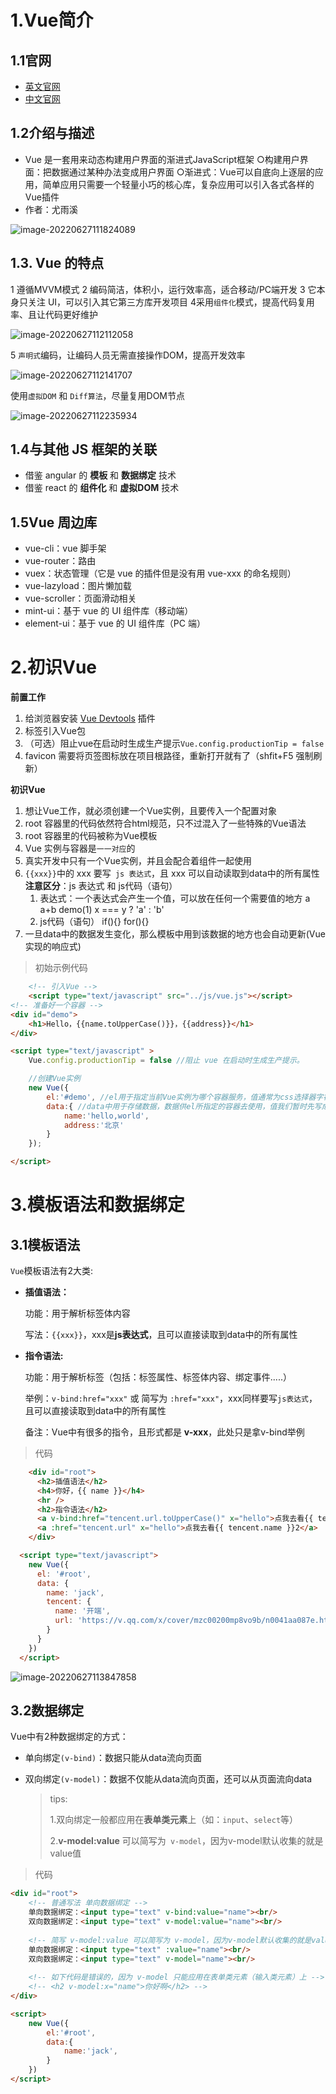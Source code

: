 # 1.Vue简介

## 1.1官网

-  [英文官网](https://vuejs.org/)
-  [中文官网](https://cn.vuejs.org/)

## 1.2介绍与描述

- Vue 是一套用来动态构建用户界面的渐进式JavaScript框架
  ○构建用户界面：把数据通过某种办法变成用户界面
  ○渐进式：Vue可以自底向上逐层的应用，简单应用只需要一个轻量小巧的核心库，复杂应用可以引入各式各样的Vue插件
- 作者：尤雨溪

![image-20220627111824089](https://i0.hdslb.com/bfs/album/a480928cc5819344850462e511b11481f773c4e3.png)

## 1.3. Vue 的特点

1 遵循MVVM模式 
2 编码简洁，体积小，运行效率高，适合移动/PC端开发 
3 它本身只关注 UI，可以引入其它第三方库开发项目
4采用`组件化`模式，提高代码复用率、且让代码更好维护

![image-20220627112112058](https://i0.hdslb.com/bfs/album/911d5825fb775e5d72a180e14cf91cd4150b7d6f.png)

5 `声明式`编码，让编码人员无需直接操作DOM，提高开发效率

![image-20220627112141707](https://i0.hdslb.com/bfs/album/84f52ac120ac699f8e9e2d5b777359e90545dd3a.png)

使用`虚拟DOM` 和 `Diff算法`，尽量复用DOM节点

![image-20220627112235934](https://i0.hdslb.com/bfs/album/a28b2b5307e90c92fd36bbad151869b7dbc481ce.png)

## 1.4与其他 JS 框架的关联

- 借鉴 angular 的 **模板** 和 **数据绑定** 技术
- 借鉴 react 的 **组件化** 和 **虚拟DOM** 技术

## 1.5Vue 周边库

- vue-cli：vue 脚手架
- vue-router：路由
- vuex：状态管理（它是 vue 的插件但是没有用 vue-xxx 的命名规则）
- vue-lazyload：图片懒加载
- vue-scroller：页面滑动相关
- mint-ui：基于 vue 的 UI 组件库（移动端）
- element-ui：基于 vue 的 UI 组件库（PC 端）

# 2.初识Vue

**前置工作**

1. 给浏览器安装 [Vue Devtools](https://cn.vuejs.org/v2/guide/installation.html#Vue-Devtools) 插件
2. 标签引入Vue包
3. （可选）阻止vue在启动时生成生产提示`Vue.config.productionTip = false`
4. favicon 需要将页签图标放在项目根路径，重新打开就有了（shfit+F5 强制刷新）

**初识Vue**

1. 想让Vue工作，就必须创建一个Vue实例，且要传入一个配置对象
2. root 容器里的代码依然符合html规范，只不过混入了一些特殊的Vue语法
3. root 容器里的代码被称为Vue模板
4. Vue 实例与容器是`一一对应`的
5. 真实开发中只有一个Vue实例，并且会配合着组件一起使用
6. `{{xxx}}`中的 xxx 要写` js 表达式`，且 xxx 可以自动读取到data中的所有属性
     **注意区分**：js 表达式 和 js代码（语句）
   1. 表达式：一个表达式会产生一个值，可以放在任何一个需要值的地方
      a	a+b		demo(1)		x === y ? 'a' : 'b'
   2. js代码（语句）
      if(){}		for(){}
7. 一旦data中的数据发生变化，那么模板中用到该数据的地方也会自动更新(Vue实现的响应式)

> 初始示例代码

```html
    <!-- 引入Vue -->
    <script type="text/javascript" src="../js/vue.js"></script>
<!-- 准备好一个容器 -->
<div id="demo">
	<h1>Hello，{{name.toUpperCase()}}，{{address}}</h1>
</div>

<script type="text/javascript" >
	Vue.config.productionTip = false //阻止 vue 在启动时生成生产提示。

	//创建Vue实例
	new Vue({
		el:'#demo', //el用于指定当前Vue实例为哪个容器服务，值通常为css选择器字符串。
		data:{ //data中用于存储数据，数据供el所指定的容器去使用，值我们暂时先写成一个对象。
			name:'hello,world',
			address:'北京'
		}
	});

</script>
```

# 3.模板语法和数据绑定

## 3.1模板语法

`Vue`模板语法有2大类:

* **插值语法：**

  功能：用于解析标签体内容

  写法：`{{xxx}}`，xxx是**js表达式**，且可以直接读取到data中的所有属性

* **指令语法:**

  功能：用于解析标签（包括：标签属性、标签体内容、绑定事件.....）

  举例：`v-bind:href="xxx"` 或  简写为 `:href="xxx"`，xxx同样要写`js表达式`，且可以直接读取到data中的所有属性

  备注：Vue中有很多的指令，且形式都是 **v-xxx**，此处只是拿v-bind举例

> 代码

```html
    <div id="root">
      <h2>插值语法</h2>
      <h4>你好，{{ name }}</h4>
      <hr />
      <h2>指令语法</h2>
      <a v-bind:href="tencent.url.toUpperCase()" x="hello">点我去看{{ tencent.name }}1</a>
      <a :href="tencent.url" x="hello">点我去看{{ tencent.name }}2</a>
    </div>

  <script type="text/javascript">
    new Vue({
      el: '#root',
      data: {
        name: 'jack',
        tencent: {
          name: '开端',
          url: 'https://v.qq.com/x/cover/mzc00200mp8vo9b/n0041aa087e.html',
        }
      }
    })
  </script>
```

![image-20220627113847858](https://i0.hdslb.com/bfs/album/39acee45f25c6e31959ae833c1f9d55cb08bc896.png)

## 3.2数据绑定

Vue中有2种数据绑定的方式：

* 单向绑定`(v-bind)`：数据只能从data流向页面

* 双向绑定`(v-model)`：数据不仅能从data流向页面，还可以从页面流向data

  > tips: 
  >
  > 1.双向绑定一般都应用在**表单类元素**上（如：`input`、`select`等）
  >
  > 2.**v-model:value** 可以简写为` v-model`，因为v-model默认收集的就是value值

> 代码

```html
<div id="root">
	<!-- 普通写法 单向数据绑定 -->
    单向数据绑定：<input type="text" v-bind:value="name"><br/>
    双向数据绑定：<input type="text" v-model:value="name"><br/>
    
    <!-- 简写 v-model:value 可以简写为 v-model，因为v-model默认收集的就是value值-->
    单向数据绑定：<input type="text" :value="name"><br/>
    双向数据绑定：<input type="text" v-model="name"><br/>
    
    <!-- 如下代码是错误的，因为 v-model 只能应用在表单类元素（输入类元素）上 -->
	<!-- <h2 v-model:x="name">你好啊</h2> -->
</div>

<script>
    new Vue({
		el:'#root',
		data:{
			name:'jack',
        }
	})
</script>
```

